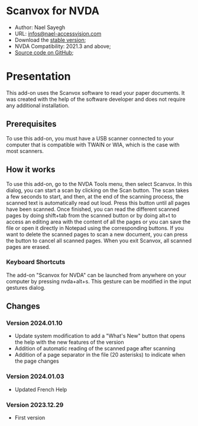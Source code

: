 # Scanvox for NVDA

* Author: Nael Sayegh
* URL: [infos@nael-accessvision.com](mailto:infos@nael-accessvision.com)
* Download the [stable version][1];
* NVDA Compatibility: 2021.3 and above;
* [Source code on GitHub][2];

# Presentation

This add-on uses the Scanvox software to read your paper documents. It was created with the help of the software developer and does not require any additional installation.

## Prerequisites 

To use this add-on, you must have a USB scanner connected to your computer that is compatible with TWAIN or WIA, which is the case with most scanners.

## How it works

To use this add-on, go to the NVDA Tools menu, then select Scanvox. In this dialog, you can start a scan by clicking on the Scan button. The scan takes a few seconds to start, and then, at the end of the scanning process, the scanned text is automatically read out loud. Press this button until all pages have been scanned. Once finished, you can read the different scanned pages by doing shift+tab from the scanned button or by doing alt+t to access an editing area with the content of all the pages or you can save the file or open it directly in Notepad using the corresponding buttons.
If you want to delete the scanned pages to scan a new document, you can press the button to cancel all scanned pages.
When you exit Scanvox, all scanned pages are erased.

### Keyboard Shortcuts

The add-on "Scanvox for NVDA" can be launched from anywhere on your computer by pressing nvda+alt+s. This gesture can be modified in the input gestures dialog.

## Changes

### Version 2024.01.10

  * Update system modification to add a "What's New" button that opens the help with the new features of the version
  * Addition of automatic reading of the scanned page after scanning
  * Addition of a page separator in the file (20 asterisks) to indicate when the page changes

### Version 2024.01.03

  * Updated French Help

### Version 2023.12.29

  * First version

[1]: https://github.com/Nael-Sayegh/scanvox-for-nvda/releases/download/2024.01.10/scanvox-2024.01.10.nvda-addon

[2]: https://github.com/Nael-Sayegh/scanvox-for-nvda
